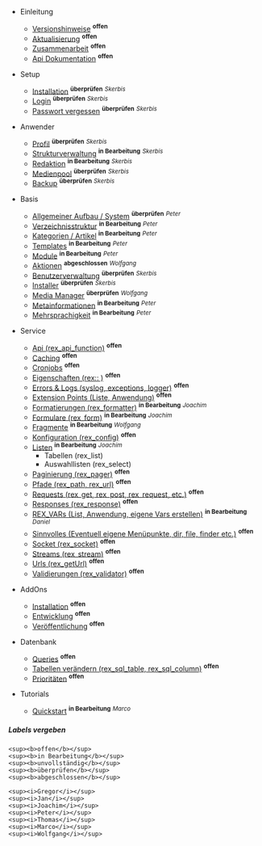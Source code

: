 - Einleitung
    - [Versionshinweise](/{{path}}/{{version}}/versionshinweise) <sup><b>offen</b></sup>
    - [Aktualisierung](/{{path}}/{{version}}/aktualisierung) <sup><b>offen</b></sup>
    - [Zusammenarbeit](/{{path}}/{{version}}/zusammenarbeit) <sup><b>offen</b></sup>
    - [Api Dokumentation](/docs/master/) <sup><b>offen</b></sup>

- Setup
    - [Installation](/{{path}}/{{version}}/installation) <sup><b>überprüfen</b></sup> <sup><i>Skerbis</i></sup>
    - [Login](/{{path}}/{{version}}/login) <sup><b>überprüfen</b></sup> <sup><i>Skerbis</i></sup>
    - [Passwort vergessen](/{{path}}/{{version}}/passwort-vergessen) <sup><b>überprüfen</b></sup> <sup><i>Skerbis</i></sup>

- Anwender
    - [Profil](/{{path}}/{{version}}/profil) <sup><b>überprüfen</b></sup> <sup><i>Skerbis</i></sup>
    - [Strukturverwaltung](/{{path}}/{{version}}/strukturverwaltung) <sup><b>in Bearbeitung</b></sup> <sup><i>Skerbis</i></sup>
    - [Redaktion](/{{path}}/{{version}}/redaktion) <sup><b>in Bearbeitung</b></sup> <sup><i>Skerbis</i></sup>
    - [Medienpool](/{{path}}/{{version}}/medienpool) <sup><b>überprüfen</b></sup> <sup><i>Skerbis</i></sup>
    - [Backup](/{{path}}/{{version}}/backup) <sup><b>überprüfen</b></sup> <sup><i>Skerbis</i></sup>

- Basis
    - [Allgemeiner Aufbau / System](/{{path}}/{{version}}/system) <sup><b>überprüfen</b></sup> <sup><i>Peter</i></sup>
    - [Verzeichnisstruktur](/{{path}}/{{version}}/verzeichnisstruktur) <sup><b>in Bearbeitung</b></sup> <sup><i>Peter</i></sup>
    - [Kategorien / Artikel](/{{path}}/{{version}}/kategorien-artikel) <sup><b>in Bearbeitung</b></sup> <sup><i>Peter</i></sup>
    - [Templates](/{{path}}/{{version}}/templates) <sup><b>in Bearbeitung</b></sup> <sup><i>Peter</i></sup>
    - [Module](/{{path}}/{{version}}/module) <sup><b>in Bearbeitung</b></sup> <sup><i>Peter</i></sup>
    - [Aktionen](/{{path}}/{{version}}/aktionen) <sup><b>abgeschlossen</b></sup> <sup><i>Wolfgang</i></sup>
    - [Benutzerverwaltung](/{{path}}/{{version}}/benutzerverwaltung) <sup><b>überprüfen</b></sup> <sup><i>Skerbis</i></sup>
    - [Installer](/{{path}}/{{version}}/installer) <sup><b>überprüfen</b></sup> <sup><i>Skerbis</i></sup>
    - [Media Manager](/{{path}}/{{version}}/media-manager) <sup><b>überprüfen</b></sup> <sup><i>Wolfgang</i></sup>
    - [Metainformationen](/{{path}}/{{version}}/metainformationen) <sup><b>in Bearbeitung</b></sup> <sup><i>Peter</i></sup>
    - [Mehrsprachigkeit](/{{path}}/{{version}}/mehrsprachigkeit) <sup><b>in Bearbeitung</b></sup> <sup><i>Peter</i></sup>

- Service
    - [Api (rex_api_function)](/{{path}}/{{version}}/api) <sup><b>offen</b></sup>
    - [Caching](/{{path}}/{{version}}/caching) <sup><b>offen</b></sup>
    - [Cronjobs](/{{path}}/{{version}}/cronjobs) <sup><b>offen</b></sup>
    - [Eigenschaften (rex:: )](/{{path}}/{{version}}/eigenschaften) <sup><b>offen</b></sup>
    - [Errors & Logs (syslog, exceptions, logger)](/{{path}}/{{version}}/errors) <sup><b>offen</b></sup>
    - [Extension Points (Liste, Anwendung)](/{{path}}/{{version}}/extension-points) <sup><b>offen</b></sup>
    - [Formatierungen (rex_formatter)](/{{path}}/{{version}}/formatierungen)  <sup><b>in Bearbeitung</b></sup> <sup><i>Joachim</i></sup>
    - [Formulare (rex_form)](/{{path}}/{{version}}/formulare)  <sup><b>in Bearbeitung</b></sup> <sup><i>Joachim</i></sup>
    - [Fragmente](/{{path}}/{{version}}/fragmente) <sup><b>in Bearbeitung</b></sup> <sup><i>Wolfgang</i></sup>
    - [Konfiguration (rex_config)](/{{path}}/{{version}}/konfiguration) <sup><b>offen</b></sup>
    - [Listen](/{{path}}/{{version}}/listen)  <sup><b>in Bearbeitung</b></sup> <sup><i>Joachim</i></sup>
        - Tabellen (rex_list)
        - Auswahllisten (rex_select)
    - [Paginierung (rex_pager)](/{{path}}/{{version}}/paginierung) <sup><b>offen</b></sup>
    - [Pfade (rex_path, rex_url)](/{{path}}/{{version}}/pfade) <sup><b>offen</b></sup>
    - [Requests (rex_get, rex_post, rex_request, etc.)](/{{path}}/{{version}}/requests) <sup><b>offen</b></sup>
    - [Responses (rex_response)](/{{path}}/{{version}}/responses) <sup><b>offen</b></sup>
    - [REX_VARs (List, Anwendung, eigene Vars erstellen)](/{{path}}/{{version}}/redaxo-variablen) <sup><b>in Bearbeitung</b></sup> <sup><i>Daniel</i></sup>
    - [Sinnvolles (Eventuell eigene Menüpunkte, dir, file, finder etc.)](/{{path}}/{{version}}/sinnvolles) <sup><b>offen</b></sup>
    - [Socket (rex_socket)](/{{path}}/{{version}}/socket) <sup><b>offen</b></sup>
    - [Streams (rex_stream)](/{{path}}/{{version}}/streams) <sup><b>offen</b></sup>
    - [Urls (rex_getUrl)](/{{path}}/{{version}}/urls) <sup><b>offen</b></sup>
    - [Validierungen (rex_validator)](/{{path}}/{{version}}/validierungen) <sup><b>offen</b></sup>

- AddOns
    - [Installation](/{{path}}/{{version}}/addon-installation) <sup><b>offen</b></sup>
    - [Entwicklung](/{{path}}/{{version}}/addon-entwicklung) <sup><b>offen</b></sup>
    - [Veröffentlichung](/{{path}}/{{version}}/addon-veroeffentlichung) <sup><b>offen</b></sup>

- Datenbank
    - [Queries](/{{path}}/{{version}}/datenbank-queries) <sup><b>offen</b></sup>
    - [Tabellen verändern (rex_sql_table, rex_sql_column)](/{{path}}/{{version}}/datenbank-tabellen) <sup><b>offen</b></sup>
    - [Prioritäten](/{{path}}/{{version}}/datenbank-prioritaeten) <sup><b>offen</b></sup>

- Tutorials
    - [Quickstart](/{{path}}/{{version}}/tutorial-quickstart) <sup><b>in Bearbeitung</b></sup> <sup><i>Marco</i></sup>



##### Labels vergeben

```
<sup><b>offen</b></sup>
<sup><b>in Bearbeitung</b></sup>
<sup><b>unvollständig</b></sup>
<sup><b>überprüfen</b></sup>
<sup><b>abgeschlossen</b></sup>

<sup><i>Gregor</i></sup>
<sup><i>Jan</i></sup>
<sup><i>Joachim</i></sup>
<sup><i>Peter</i></sup>
<sup><i>Thomas</i></sup>
<sup><i>Marco</i></sup>
<sup><i>Wolfgang</i></sup>
```
